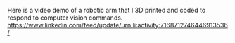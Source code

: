 Here is a video demo of a robotic arm that I 3D printed and coded to respond to computer vision commands. https://www.linkedin.com/feed/update/urn:li:activity:7168712746446913536/
